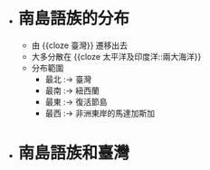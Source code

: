 - # 南島語族的分布
	- 由 {{cloze 臺灣}} 遷移出去
	- 大多分散在 {{cloze 太平洋及印度洋::兩大海洋}}
	- 分布範圍
		- 最北 :-> 臺灣
		- 最南 :-> 紐西蘭
		- 最東 :-> 復活節島
		- 最西 :-> 非洲東岸的馬達加斯加
- # 南島語族和臺灣